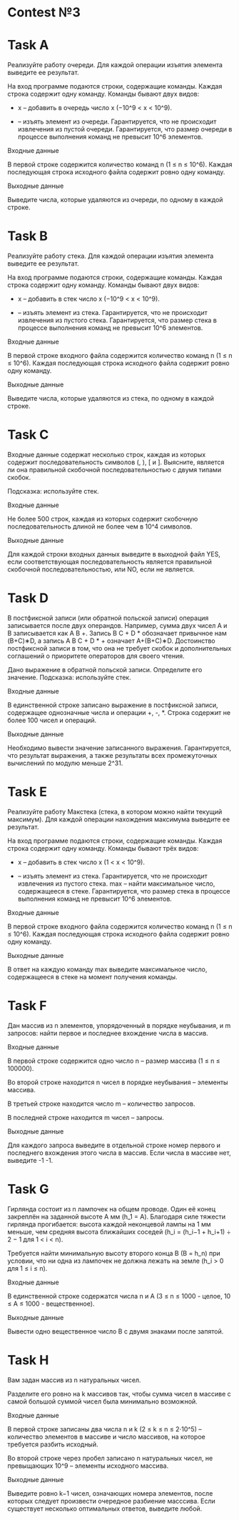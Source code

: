 # Contest №3

# Task A

Реализуйте работу очереди. Для каждой операции изъятия элемента выведите ее результат.

На вход программе подаются строки, содержащие команды. Каждая строка содержит одну команду. Команды бывают двух видов:

+ x – добавить в очередь число x (−10^9 < x < 10^9).
- – изъять элемент из очереди. Гарантируется, что не происходит извлечения из пустой очереди.
Гарантируется, что размер очереди в процессе выполнения команд не превысит 10^6 элементов.

Входные данные

В первой строке содержится количество команд n (1 ≤ n ≤ 10^6). Каждая последующая строка исходного файла содержит ровно одну команду.

Выходные данные

Выведите числа, которые удаляются из очереди, по одному в каждой строке.


# Task B

Реализуйте работу стека. Для каждой операции изъятия элемента выведите ее результат.

На вход программе подаются строки, содержащие команды. Каждая строка содержит одну команду. Команды бывают двух видов:

+ x – добавить в стек число x (−10^9 < x < 10^9).
- – изъять элемент из стека. Гарантируется, что не происходит извлечения из пустого стека.
Гарантируется, что размер стека в процессе выполнения команд не превысит 10^6 элементов.

Входные данные

В первой строке входного файла содержится количество команд n (1 ≤ n ≤ 10^6). Каждая последующая строка исходного файла содержит ровно одну команду.

Выходные данные

Выведите числа, которые удаляются из стека, по одному в каждой строке.


# Task C

Входные данные содержат несколько строк, каждая из которых содержит последовательность символов (, ), [ и ]. Выясните, является ли она правильной скобочной последовательностью с двумя типами скобок.

Подсказка: используйте стек.

Входные данные

Не более 500 строк, каждая из которых содержит скобочную последовательность длиной не более чем в 10^4 символов.

Выходные данные

Для каждой строки входных данных выведите в выходной файл YES, если соответствующая последовательность является правильной скобочной последовательностью, или NO, если не является.


# Task D

В постфиксной записи (или обратной польской записи) операция записывается после двух операндов. Например, сумма двух чисел A и B записывается как A B +. Запись B C + D * обозначает привычное нам 
(B+C)∗D, а запись A B C + D * + означает A+(B+C)∗D. Достоинство постфиксной записи в том, что она не требует скобок и дополнительных соглашений о приоритете операторов для своего чтения.

Дано выражение в обратной польской записи. Определите его значение. Подсказка: используйте стек.

Входные данные

В единственной строке записано выражение в постфиксной записи, содержащее однозначные числа и операции +, -, *. Строка содержит не более 100 чисел и операций.

Выходные данные

Необходимо вывести значение записанного выражения. Гарантируется, что результат выражения, а также результаты всех промежуточных вычислений по модулю меньше 2^31.


# Task E

Реализуйте работу Макстека (стека, в котором можно найти текущий максимум). Для каждой операции нахождения максимума выведите ее результат.

На вход программе подаются строки, содержащие команды. Каждая строка содержит одну команду. Команды бывают трёх видов:

+ x – добавить в стек число x (1 < x < 10^9).
- – изъять элемент из стека. Гарантируется, что не происходит извлечения из пустого стека.
max – найти максимальное число, содержащееся в стеке.
Гарантируется, что размер стека в процессе выполнения команд не превысит 10^6 элементов.

Входные данные

В первой строке входного файла содержится количество команд n (1 ≤ n ≤ 10^6). Каждая последующая строка исходного файла содержит ровно одну команду.

Выходные данные

В ответ на каждую команду max выведите максимальное число, содержащееся в стеке на момент получения команды.


# Task F

Дан массив из n элементов, упорядоченный в порядке неубывания, и m запросов: найти первое и последнее вхождение числа в массив.

Входные данные

В первой строке содержится одно число n – размер массива (1 ≤ n ≤ 100000).

Во второй строке находится n чисел в порядке неубывания – элементы массива.

В третьей строке находится число m – количество запросов.

В последней строке находится m чисел – запросы.

Выходные данные

Для каждого запроса выведите в отдельной строке номер первого и последнего вхождения этого числа в массив. Если числа в массиве нет, выведите -1 -1.


# Task G

Гирлянда состоит из n лампочек на общем проводе. Один её конец закреплён на заданной высоте A мм (h_1 = A). Благодаря силе тяжести гирлянда прогибается: высота каждой неконцевой лампы на 
1 мм меньше, чем средняя высота ближайших соседей (h_i = (h_i−1 + h_i+1) ÷ 2 − 1 для 1 < i < n).

Требуется найти минимальную высоту второго конца B (B = h_n) при условии, что ни одна из лампочек не должна лежать на земле (h_i > 0 для 1 ≤ i ≤ n).

Входные данные

В единственной строке содержатся числа n и A (3 ≤ n ≤ 1000 - целое, 10 ≤ A ≤ 1000 - вещественное).

Выходные данные

Вывести одно вещественное число B с двумя знаками после запятой.


# Task H

Вам задан массив из n натуральных чисел.

Разделите его ровно на k массивов так, чтобы сумма чисел в массиве с самой большой суммой чисел была минимально возможной.

Входные данные

В первой строке записаны два числа n и k (2 ≤ k ≤ n ≤ 2⋅10^5) – количество элементов в массиве и число массивов, на которое требуется разбить исходный.

Во второй строке через пробел записано n натуральных чисел, не превыщающих 10^9 – элементы исходного массива.

Выходные данные

Выведите ровно k−1 чисел, означающих номера элементов, после которых следует произвести очередное разбиение масссива. Если существует несколько оптимальных ответов, выведите любой.
